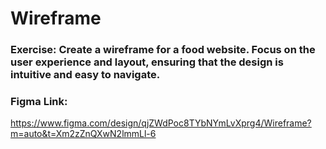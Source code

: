 # Wireframe
### Exercise: Create a wireframe for a food website. Focus on the user experience and layout, ensuring that the design is intuitive and easy to navigate.

### Figma Link: 
https://www.figma.com/design/qjZWdPoc8TYbNYmLvXprg4/Wireframe?m=auto&t=Xm2zZnQXwN2lmmLl-6